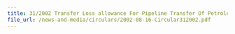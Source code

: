 ```yaml
---
title: 31/2002 Transfer Loss allowance For Pipeline Transfer Of Petroleum Products
file_url: /news-and-media/circulars/2002-08-16-Circular312002.pdf
---
```

